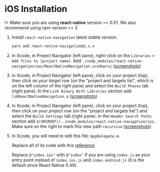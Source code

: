 # iOS Installation

!> Make sure you are using **react-native** version >= 0.51. We also recommend using npm version >= 3

1. Install `react-native-navigation` latest stable version.

    ```sh
	yarn add react-native-navigation@1.x.x
    ```

2. In Xcode, in Project Navigator (left pane), right-click on the `Libraries` > `Add files to [project name]`. Add `./node_modules/react-native-navigation/ios/ReactNativeNavigation.xcodeproj` ([screenshots](https://facebook.github.io/react-native/docs/0.54/linking-libraries-ios.html#step-1-1))

3. In Xcode, in Project Navigator (left pane), click on your project (top), then click on your *target* row (on the "project and targets list", which is on the left column of the right pane) and select the `Build Phases` tab (right pane). In the `Link Binary With Libraries` section add `libReactNativeNavigation.a` ([screenshots](https://facebook.github.io/react-native/docs/0.54/linking-libraries-ios.html#step-2-1))

4. In Xcode, in Project Navigator (left pane), click on your project (top), then click on your *project* row (on the "project and targets list") and select the `Build Settings` tab (right pane). In the `Header Search Paths` section add `$(SRCROOT)/../node_modules/react-native-navigation/ios`. Make sure on the right to mark this new path `recursive` ([screenshots](https://facebook.github.io/react-native/docs/0.54/linking-libraries-ios.html#step-3))

5. In Xcode, you will need to edit this file: `AppDelegate.m`.

    Replace all of its code with this [reference](https://github.com/wix/react-native-navigation/blob/v1/example/ios/example/AppDelegate.m)

    Replace `@"index.ios"` with `@"index"` if you are using `index.js` as your entry point instead of `index.ios.js` and `index.android.js` (it is the default since React Native 0.49).
